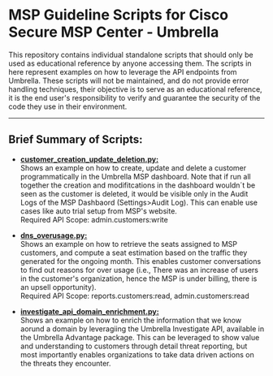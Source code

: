 #  MSP Guideline Scripts for Cisco Secure MSP Center - Umbrella

This repository contains individual standalone scripts that should only be used as educational reference by anyone accessing them. The scripts in here represent examples on how to leverage the API endpoints from Umbrella.  These scripts will not be maintained, and do not provide error handling techniques, their objective is to serve as an educational reference, it is the end user's responsibility to verify and guarantee the security of the code they use in their environment. 

--------------

## Brief Summary of Scripts:

- [**customer_creation_update_deletion.py:**](https://github.com/aarrateg/msp-scripts/blob/main/umbrella/customer_creation_update_deletion.py)<br>
Shows an example on how to create, update and delete a customer programmatically in the Umbrella MSP dashboard. Note that if run all together the creation and modifitcations in the dashboard wouldn´t be seen as the customer is deleted, it would be visible only in the Audit Logs of the MSP Dashbaord (Settings>Audit Log). This can enable use cases like auto trial setup from MSP's website. <br>Required API Scope: admin.customers:write

- [**dns_overusage.py:**](https://github.com/aarrateg/msp-scripts/blob/main/umbrella/dns_overusage.py)<br>
Shows an example on how to retrieve the seats assigned to MSP customers, and compute a seat estimation based on the traffic they generated for the ongoing month. This enables customer conversations to find out reasons for over usage (i.e., There was an increase of users in the customer's organization, hence the MSP is under billing, there is an upsell opportunity).<br>Required API Scope: reports.customers:read, admin.customers:read

- [**investigate_api_domain_enrichment.py:**](https://github.com/aarrateg/msp-scripts/blob/main/umbrella/investigate_api_domain_enrichment.py)<br>
Shows an example on how to enrich the information that we know aorund a domain by leveragiing the Umbrella Investigate API, available in the Umbrella Advantage package. This can be leveraged to show value and understanding to customers through detail threat reporting, but most importantly enables organizations to take data driven actions on the threats they encounter.



  
